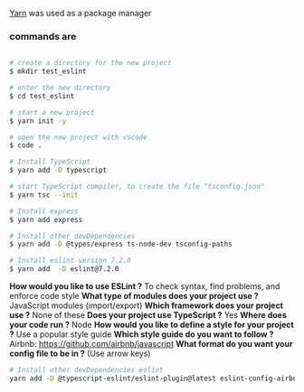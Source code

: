 
[Yarn](https://classic.yarnpkg.com/en/docs/install) was used as a package manager
### commands are
```bash

# create a directory for the new project
$ mkdir test_eslint

# enter the new directory
$ cd test_eslint

# start a new project
$ yarn init -y

# open the new project with vscode
$ code .

# Install TypeScript
$ yarn add -D typescript

# start TypeScript compiler, to create the file "tsconfig.json"
$ yarn tsc --init

# Install express
$ yarn add express

# Install other devDependencies
$ yarn add -D @types/express ts-node-dev tsconfig-paths

# Install eslint version 7.2.0
$ yarn add  -D eslint@7.2.0
```
**How would you like to use ESLint ?** To check syntax, find problems, and enforce code style
**What type of modules does your project use ?** JavaScript modules (import/export)
**Which framework does your project use ?** None of these
**Does your project use TypeScript ?** Yes
**Where does your code run ?** Node
**How would you like to define a style for your project ?** Use a popular style guide
**Which style guide do you want to follow ?** Airbnb: https://github.com/airbnb/javascript
**What format do you want your config file to be in ?** (Use arrow keys)

```bash
# Install other devDependencies eslint
yarn add -D @typescript-eslint/eslint-plugin@latest eslint-config-airbnb-base@latest eslint-plugin-import@^2.21.2 @typescript-eslint/parser@latest
```


